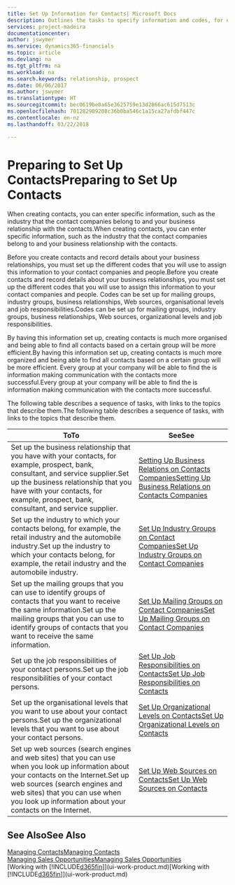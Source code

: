 ```yaml
---
title: Set Up Information for Contacts| Microsoft Docs
description: Outlines the tasks to specify information and codes, for example, about industry groups and business relationships, before you set up contacts.
services: project-madeira
documentationcenter: 
author: jswymer
ms.service: dynamics365-financials
ms.topic: article
ms.devlang: na
ms.tgt_pltfrm: na
ms.workload: na
ms.search.keywords: relationship, prospect
ms.date: 06/06/2017
ms.author: jswymer
ms.translationtype: HT
ms.sourcegitcommit: bec0619be0a65e3625759e13d2866ac615d7513c
ms.openlocfilehash: 701282909208c36b0ba546c1a15ca27afdbf447c
ms.contentlocale: en-nz
ms.lasthandoff: 03/22/2018

---
```

# <a name="preparing-to-set-up-contacts"></a><span data-ttu-id="30331-103">Preparing to Set Up Contacts</span><span class="sxs-lookup"><span data-stu-id="30331-103">Preparing to Set Up Contacts</span></span>
<span data-ttu-id="30331-104">When creating contacts, you can enter specific information, such as the industry that the contact companies belong to and your business relationship with the contacts.</span><span class="sxs-lookup"><span data-stu-id="30331-104">When creating contacts, you can enter specific information, such as the industry that the contact companies belong to and your business relationship with the contacts.</span></span>

<span data-ttu-id="30331-105">Before you create contacts and record details about your business relationships, you must set up the different codes that you will use to assign this information to your contact companies and people.</span><span class="sxs-lookup"><span data-stu-id="30331-105">Before you create contacts and record details about your business relationships, you must set up the different codes that you will use to assign this information to your contact companies and people.</span></span> <span data-ttu-id="30331-106">Codes can be set up for mailing groups, industry groups, business relationships, Web sources, organisational levels and job responsibilities.</span><span class="sxs-lookup"><span data-stu-id="30331-106">Codes can be set up for mailing groups, industry groups, business relationships, Web sources, organizational levels and job responsibilities.</span></span>

<span data-ttu-id="30331-107">By having this information set up, creating contacts is much more organised and being able to find all contacts based on a certain group will be more efficient.</span><span class="sxs-lookup"><span data-stu-id="30331-107">By having this information set up, creating contacts is much more organized and being able to find all contacts based on a certain group will be more efficient.</span></span> <span data-ttu-id="30331-108">Every group at your company will be able to find the is information making communication with the contacts more successful.</span><span class="sxs-lookup"><span data-stu-id="30331-108">Every group at your company will be able to find the is information making communication with the contacts more successful.</span></span>

<span data-ttu-id="30331-109">The following table describes a sequence of tasks, with links to the topics that describe them.</span><span class="sxs-lookup"><span data-stu-id="30331-109">The following table describes a sequence of tasks, with links to the topics that describe them.</span></span> 

| <span data-ttu-id="30331-110">To</span><span class="sxs-lookup"><span data-stu-id="30331-110">To</span></span> | <span data-ttu-id="30331-111">See</span><span class="sxs-lookup"><span data-stu-id="30331-111">See</span></span> |
| --- | --- |
| <span data-ttu-id="30331-112">Set up the business relationship that you have with your contacts, for example, prospect, bank, consultant, and service supplier.</span><span class="sxs-lookup"><span data-stu-id="30331-112">Set up the business relationship that you have with your contacts, for example, prospect, bank, consultant, and service supplier.</span></span> |[<span data-ttu-id="30331-113">Setting Up Business Relations on Contacts Companies</span><span class="sxs-lookup"><span data-stu-id="30331-113">Setting Up Business Relations on Contacts Companies</span></span>](marketing-business-relations.md) |
| <span data-ttu-id="30331-114">Set up the industry to which your contacts belong, for example, the retail industry and the automobile industry.</span><span class="sxs-lookup"><span data-stu-id="30331-114">Set up the industry to which your contacts belong, for example, the retail industry and the automobile industry.</span></span> |[<span data-ttu-id="30331-115">Set Up Industry Groups on Contact Companies</span><span class="sxs-lookup"><span data-stu-id="30331-115">Set Up Industry Groups on Contact Companies</span></span>](marketing-industry-groups.md) |
| <span data-ttu-id="30331-116">Set up the mailing groups that you can use to identify groups of contacts that you want to receive the same information.</span><span class="sxs-lookup"><span data-stu-id="30331-116">Set up the mailing groups that you can use to identify groups of contacts that you want to receive the same information.</span></span> |[<span data-ttu-id="30331-117">Set Up Mailing Groups on Contact Companies</span><span class="sxs-lookup"><span data-stu-id="30331-117">Set Up Mailing Groups on Contact Companies</span></span>](marketing-mailing-groups.md) |
| <span data-ttu-id="30331-118">Set up the job responsibilities of your contact persons.</span><span class="sxs-lookup"><span data-stu-id="30331-118">Set up the job responsibilities of your contact persons.</span></span> |[<span data-ttu-id="30331-119">Set Up Job Responsibilities on Contacts</span><span class="sxs-lookup"><span data-stu-id="30331-119">Set Up Job Responsibilities on Contacts</span></span>](marketing-job-responsibilities.md) |
| <span data-ttu-id="30331-120">Set up the organisational levels that you want to use about your contact persons.</span><span class="sxs-lookup"><span data-stu-id="30331-120">Set up the organizational levels that you want to use about your contact persons.</span></span> |[<span data-ttu-id="30331-121">Set Up Organizational Levels on Contacts</span><span class="sxs-lookup"><span data-stu-id="30331-121">Set Up Organizational Levels on Contacts</span></span>](marketing-organizational-levels.md) |
| <span data-ttu-id="30331-122">Set up web sources (search engines and web sites) that you can use when you look up information about your contacts on the Internet.</span><span class="sxs-lookup"><span data-stu-id="30331-122">Set up web sources (search engines and web sites) that you can use when you look up information about your contacts on the Internet.</span></span> |[<span data-ttu-id="30331-123">Set Up Web Sources on Contacts</span><span class="sxs-lookup"><span data-stu-id="30331-123">Set Up Web Sources on Contacts</span></span>](marketing-web-sources.md) |

## <a name="see-also"></a><span data-ttu-id="30331-124">See Also</span><span class="sxs-lookup"><span data-stu-id="30331-124">See Also</span></span>
[<span data-ttu-id="30331-125">Managing Contacts</span><span class="sxs-lookup"><span data-stu-id="30331-125">Managing Contacts</span></span>](marketing-contacts.md)  
[<span data-ttu-id="30331-126">Managing Sales Opportunities</span><span class="sxs-lookup"><span data-stu-id="30331-126">Managing Sales Opportunities</span></span>](marketing-manage-sales-opportunities.md)  
<span data-ttu-id="30331-127">[Working with [!INCLUDE[d365fin](includes/d365fin_md.md)]](ui-work-product.md)</span><span class="sxs-lookup"><span data-stu-id="30331-127">[Working with [!INCLUDE[d365fin](includes/d365fin_md.md)]](ui-work-product.md)</span></span>

